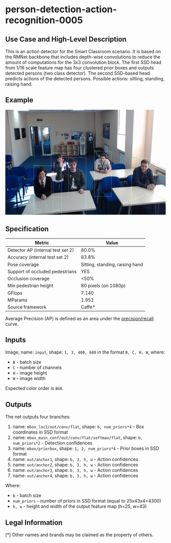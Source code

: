 # person-detection-action-recognition-0005

## Use Case and High-Level Description

This is an action detector for the Smart Classroom scenario. It is based on the RMNet backbone that includes depth-wise convolutions to reduce the amount of computations for the 3x3 convolution block. The first SSD head from 1/16 scale feature map has four clustered prior boxes and outputs detected persons (two class detector). The second SSD-based head predicts actions of the detected persons. Possible actions: sitting, standing, raising hand.

## Example

![](./assets/person-detection-action-recognition-0005.png)

## Specification

| Metric                            | Value                                     |
|-----------------------------------|-------------------------------------------|
| Detector AP (internal test set 2) | 80.0%                                     |
| Accuracy (internal test set 2)    | 83.8%                                     |
| Pose coverage                     | Sitting, standing, raising hand           |
| Support of occluded pedestrians   | YES                                       |
| Occlusion coverage                | <50%                                      |
| Min pedestrian height             | 80 pixels (on 1080p)                      |
| GFlops                            | 7.140                                     |
| MParams                           | 1.951                                     |
| Source framework                  | Caffe\*                                   |

Average Precision (AP) is defined as an area under the [precision/recall](https://en.wikipedia.org/wiki/Precision_and_recall)
curve.

## Inputs

Image, name: `input`, shape: `1, 3, 400, 680` in the format `B, C, H, W`, where:

- `B` - batch size
- `C` - number of channels
- `H` - image height
- `W` - image width

Expected color order is `BGR`.

## Outputs

The net outputs four branches:

1. name: `mbox_loc1/out/conv/flat`, shape: `b, num_priors*4` - Box coordinates in SSD format
2. name: `mbox_main_conf/out/conv/flat/softmax/flat`, shape: `b, num_priors*2` - Detection confidences
3. name: `mbox/priorbox`, shape: `1, 2, num_priors*4` - Prior boxes in SSD format
4. name: `out/anchor1`, shape: `b, 3, h, w` - Action confidences
5. name: `out/anchor2`, shape: `b, 3, h, w` - Action confidences
6. name: `out/anchor3`, shape: `b, 3, h, w` - Action confidences
7. name: `out/anchor4`, shape: `b, 3, h, w` - Action confidences

Where:

- `b` - batch size
- `num_priors` -  number of priors in SSD format (equal to 25x43x4=4300)
- `h, w` - height and width of the output feature map (h=25, w=43)

## Legal Information
[*] Other names and brands may be claimed as the property of others.
